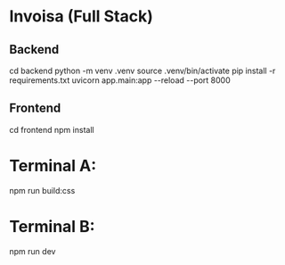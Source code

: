 
# Invoisa (Full Stack)

## Backend
cd backend
python -m venv .venv
source .venv/bin/activate
pip install -r requirements.txt
uvicorn app.main:app --reload --port 8000

## Frontend
cd frontend
npm install
# Terminal A:
npm run build:css
# Terminal B:
npm run dev

